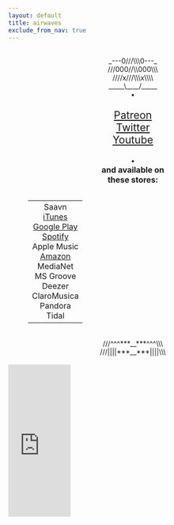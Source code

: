 ```yaml
---
layout: default
title: airwaves
exclude_from_nav: true
---
```


<div class="home" style="text-align:center;">

<br>
<table style="width:100%">
  <tr>
<div class="drawing" style="width:100%; text-align:center;">
<a>_---0///\\\0---_</a><br>
<a>///000//\\000\\\</a><br>
<a>////x///\\\x\\\\</a><br>
<a>_____\____/_____</a><br>
<a>•</a>
</div>


<div class ="links" style="width:100%; text-align:center;">

<p style="font-size:1.5em;">
<a href="https://www.patreon.com/nativeleap">Patreon</a>
<br>
<a href="https://twitter.com/NativeLeap">Twitter</a>
<br>
<a href="https://www.youtube.com/channel/UCxKdi9a_IBnzE9CNz3vBdiw/featured">Youtube</a>
</p>
<a>•</a>

<div class="stores">
  <a style="font-size:16px;"> <strong>and available on</strong></a>
  <br>
  <a style="font-size:16px;"> <strong>these stores:</strong></a>
  <table style="width:100%; text-align:center; float:center; padding: 0 40px 0 40px;" >
    <tbody>
      <tr>
        <td>
        <a>Saavn</a>
<br>
<a href="https://itunes.apple.com/us/album/borderlands/id1302277659?app=itunes&ign-mpt=uo%3D4">iTunes</a>
<br>
<a href="https://play.google.com/store/music/album/Native_Leap_Borderlands?id=Bsn4f6mzftspu5m4m6xly4rjmqe">Google Play</a>
          <br>
 <a href="https://open.spotify.com/album/5bqEjjVEjP8wsmT2uj5T9p">Spotify</a>
          <br>
<a>Apple Music</a>
          <br>
<a href="https://www.amazon.com/gp/product/B076XR7NX6"> Amazon</a>
          <br>
<a>MediaNet</a>
          <br>
<a>MS Groove</a>
          <br>
<a>Deezer</a>
         <br>
<a>ClaroMusica</a>
<br>
<a>Pandora</a>
<br>
<a>Tidal</a>
        </td>
</tr>
</tbody>
</table>
</div>
</div>





<br>
<div class="drawing" style="width:100%; text-align:center;">
<a>///^^^***__***^^^\\\</a>
<br>
<a>///||||***__***||||\\\</a>
<br>
</div>
<br>
<div class ="borderlandsalbum">
<iframe style="border: 0; width: 9em; height: 22em; margin-top:0px;" src="https://bandcamp.com/EmbeddedPlayer/album=4166101614/size=large/bgcol=ffffff/linkcol=0687f5/tracklist=false/transparent=true/" seamless><a href="http://nowsway.bandcamp.com/album/borderlands">Borderlands by nowSway</a></iframe>
</div>
</tr>
</table>
</div>
